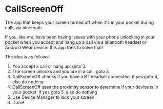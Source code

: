 # CallScreenOff
The app that keeps your screen turned off when it's in your pocket during calls via bluetooth

If you, like me, have been having issues with your phone unlocking in your pocket when you accept and hang up a call via a bluetooth headset or Android Wear device: this app tries to solve that!

The idea is as follows:
  1. You accept a call or hang up: goto 3.
  2. The screen unlocks and you are in a call: goto 3.
  3. CallScreenOff checks if you have a BT headset connected: if yes goto 4, else do nothing
  4. CallScreenOff uses the proximity sensor to determine if your device is in your pocket: if yes goto 5, else do nothing
  5. Use Device Manager to lock your screen
  6. Done!
